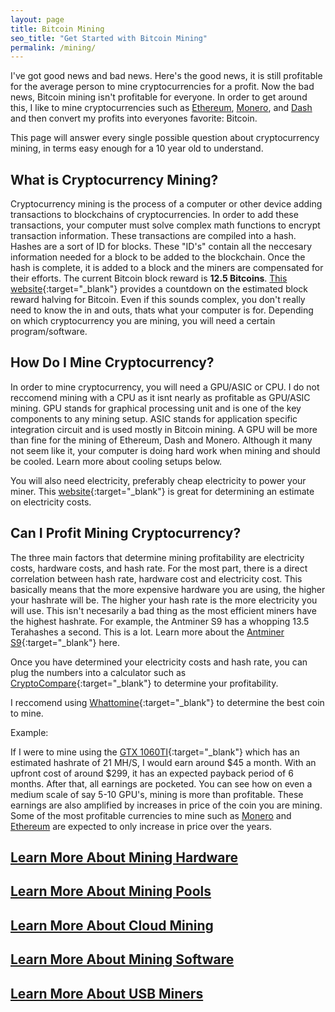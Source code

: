 ```yaml
---
layout: page
title: Bitcoin Mining
seo_title: "Get Started with Bitcoin Mining"
permalink: /mining/
---
```


I've got good news and bad news. Here's the good news, it is still profitable for the average person to mine cryptocurrencies for a profit. Now the bad news, Bitcoin mining isn't profitable for everyone. In order to get around this, I like to mine cryptocurrencies such as [Ethereum](/ethereum/), [Monero](/monero/), and [Dash](/dash/) and then convert my profits into everyones favorite: Bitcoin.

This page will answer every single possible question about cryptocurrency mining, in terms easy enough for a 10 year old to understand. 

## What is Cryptocurrency Mining?

Cryptocurrency mining is the process of a computer or other device adding transactions to blockchains of cryptocurrencies. In order to add these transactions, your computer must solve complex math functions to encrypt transaction information. These transactions are compiled into a hash. Hashes are a sort of ID for blocks. These "ID's" contain all the neccesary information needed for a block to be added to the blockchain. Once the hash is complete, it is added to a block and the miners are compensated for their efforts. The current Bitcoin block reward is **12.5 Bitcoins**. [This website](http://www.bitcoinblockhalf.com/){:target="_blank"} provides a countdown on the estimated block reward halving for Bitcoin. Even if this sounds complex, you don't really need to know the in and outs, thats what your computer is for. Depending on which cryptocurrency you are mining, you will need a certain program/software. 

## How Do I Mine Cryptocurrency?

In order to mine cryptocurrency, you will need a GPU/ASIC or CPU. I do not reccomend mining with a CPU as it isnt nearly as profitable as GPU/ASIC mining. GPU stands for graphical processing unit and is one of the key components to any mining setup. ASIC stands for application specific integration circuit and is used mostly in Bitcoin mining. A GPU will be more than fine for the mining of Ethereum, Dash and Monero. Although it many not seem like it, your computer is doing hard work when mining and should be cooled. Learn more about cooling setups below.


You will also need electricity, preferably cheap electricity to power your miner. This [website](https://www.electricchoice.com/){:target="_blank"} is great for determining an estimate on electricity costs. 

## Can I Profit Mining Cryptocurrency?

The three main factors that determine mining profitability are electricity costs, hardware costs, and hash rate. For the most part, there is a direct correlation between hash rate, hardware cost and electricity cost. This basically means that the more expensive hardware you are using, the higher your hashrate will be. The higher your hash rate is the more electricity you will use. This isn't necesarily a bad thing as the most efficient miners have the highest hashrate. For example, the Antminer S9 has a whopping 13.5 Terahashes a second. This is a lot. Learn more about the [Antminer S9](https://rover.ebay.com/rover/1/711-53200-19255-0/1?icep_id=114&ipn=icep&toolid=20004&campid=undefined&mpre=https%3A%2F%2Fwww.ebay.com%2Fitm%2FNew-Bitmain-Antminer-S9-13-5-TH-s-Bitcoin-BTC-Miner-Pre-Order%2F332469327782%3Fhash%3Ditem4d68b757a6%3Ag%3Azv4AAOSwJtdaIeru){:target="_blank"} here. 

Once you have determined your electricity costs and hash rate, you can plug the numbers into a calculator such as [CryptoCompare](https://www.cryptocompare.com/mining/calculator/btc?HashingPower=4730&HashingUnit=GH%2Fs&PowerConsumption=1293&CostPerkWh=0.12){:target="_blank"} to determine your profitability. 

I reccomend using [Whattomine](https://whattomine.com/){:target="_blank"} to determine the best coin to mine.

Example:

If I were to mine using the [GTX 1060TI](https://rover.ebay.com/rover/1/711-53200-19255-0/1?icep_id=114&ipn=icep&toolid=20004&campid=undefined&mpre=https%3A%2F%2Fwww.ebay.com%2Fitm%2FASUS-GeForce-GTX-1060-6GB-Dual-fan-OC-Edition-VR-Ready-Dual-HDMI-DP-1-4-Gaming%2F253320766750%3Fepid%3D220478882%26hash%3Ditem3afb18251e%3Ag%3ATjIAAOSwl9RaOWrR){:target="_blank"} which has an estimated hashrate of 21 MH/S, I would earn around $45 a month. With an upfront cost of around $299, it has an expected payback period of 6 months. After that, all earnings are pocketed. You can see how on even a medium scale  of say 5-10 GPU's, mining is more than profitable. These earnings are also amplified by increases in price of the coin you are mining. Some of the most profitable currencies to mine such as [Monero](/monero/) and [Ethereum](/ethereum/) are expected to only increase in price over the years.

## [Learn More About Mining Hardware](/mining/hardware/)

## [Learn More About Mining Pools](/mining/pools/)

## [Learn More About Cloud Mining](/mining/cloud/)

## [Learn More About Mining Software](/mining/software/)

## [Learn More About USB Miners](/mining/usb-miners/)



